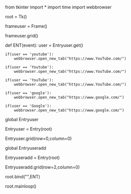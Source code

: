 from tkinter import *
import time
import webbrowser

root = Tk()

frameuser = Frame()

frameuser.grid()

def ENT(event):
    user = Entryuser.get()

    if(user == 'youtube'):
        webbrowser.open_new_tab("https://www.YouTube.com/")

    if(user == 'Youtube'):
        webbrowser.open_new_tab("https://www.YouTube.com/")

    if(user == 'YouTube'):
        webbrowser.open_new_tab("https://www.YouTube.com/")

    if(user == 'google'):
        webbrowser.open_new_tab("https://www.google.com/")

    if(user == 'Google'):
        webbrowser.open_new_tab("https://www.google.com/")

global Entryuser

Entryuser = Entry(root)

Entryuser.grid(row=0,column=0)

global Entryuseradd

Entryuseradd = Entry(root)

Entryuseradd.grid(row=2,column=0)

root.bind("<Return>",ENT)

root.mainloop()
